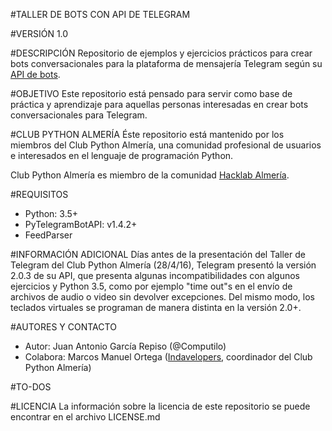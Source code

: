 #TALLER DE BOTS CON API DE TELEGRAM

#VERSIÓN
1.0

#DESCRIPCIÓN
Repositorio de ejemplos y ejercicios prácticos para crear bots conversacionales para la plataforma de mensajería Telegram según su [API de bots](https://core.telegram.org/bots).

#OBJETIVO
Este repositorio está pensado para servir como base de práctica y aprendizaje para aquellas personas interesadas en crear bots conversacionales para Telegram.

#CLUB PYTHON ALMERÍA
Éste repositorio está mantenido por los miembros del Club Python Almería, una comunidad profesional de usuarios e interesados en el lenguaje de programación Python.

Club Python Almería es miembro de la comunidad [Hacklab Almería](https://www.hacklabalmeria.net).

#REQUISITOS

- Python: 3.5+
- PyTelegramBotAPI: v1.4.2+
- FeedParser

#INFORMACIÓN ADICIONAL
Días antes de la presentación del Taller de Telegram del Club Python Almería (28/4/16), Telegram presentó la versión 2.0.3 de su API, que presenta algunas incompatibilidades con algunos ejercicios y Python 3.5, como por ejemplo "time out"s en el envío de archivos de audio o video sin devolver excepciones. Del mismo modo, los teclados virtuales se programan de manera distinta en la versión 2.0+.

#AUTORES Y CONTACTO

- Autor: Juan Antonio García Repiso (@Computilo)
- Colabora: Marcos Manuel Ortega ([Indavelopers](https://github.com/Indavelopers), coordinador del Club Python Almería)

#TO-DOS


#LICENCIA
La información sobre la licencia de este repositorio se puede encontrar en el archivo LICENSE.md

